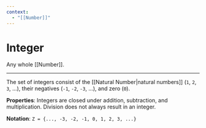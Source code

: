 ```yaml
---
context:
  - "[[Number]]"
---
```


# Integer

Any whole [[Number]].

---

The set of integers consist of the [[Natural Number|natural numbers]] (`1`, `2`, `3`, ...), their negatives (`-1`, `-2`, `-3`, ...), and zero (`0`).

**Properties**: Integers are closed under addition, subtraction, and multiplication. Division does not always result in an integer.

**Notation**: `Z = {..., -3, -2, -1, 0, 1, 2, 3, ...}`
